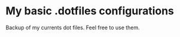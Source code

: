 My basic .dotfiles configurations
=================================
Backup of my currents dot files. Feel free to use them.